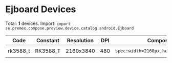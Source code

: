 # Ejboard Devices

Total: **1** devices. Import: `import se.premex.compose.preview.device.catalog.android.Ejboard`

| Code | Constant | Resolution | DPI | Compose Spec | Preview Usage |
|------|----------|------------|-----|-------------|---------------|
| rk3588_t | RK3588_T | 2160x3840 | 480 | `spec:width=2160px,height=3840px,dpi=480` | `@Preview(device = Ejboard.RK3588_T)` |

<!-- Generated automatically. Do not edit manually. -->
